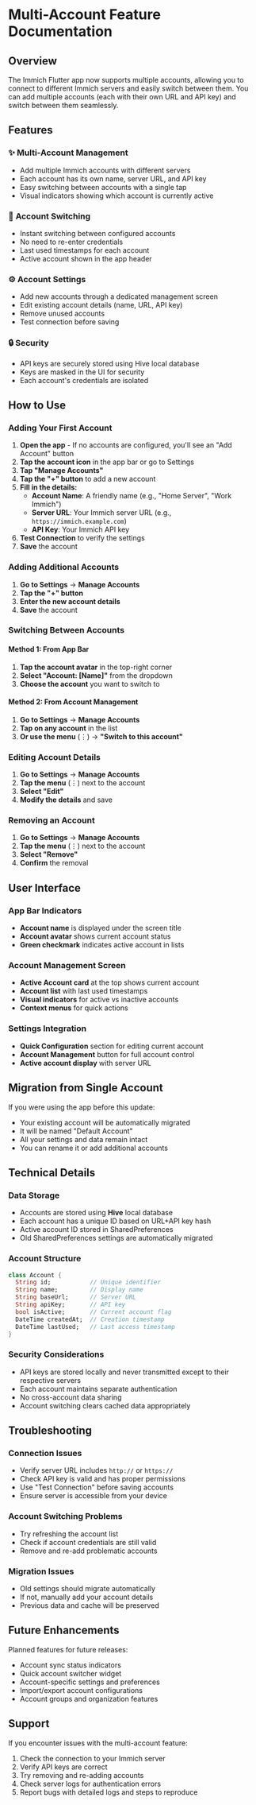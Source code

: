 # Multi-Account Feature Documentation

## Overview

The Immich Flutter app now supports multiple accounts, allowing you to connect to different Immich servers and easily switch between them. You can add multiple accounts (each with their own URL and API key) and switch between them seamlessly.

## Features

### ✨ **Multi-Account Management**
- Add multiple Immich accounts with different servers
- Each account has its own name, server URL, and API key
- Easy switching between accounts with a single tap
- Visual indicators showing which account is currently active

### 🔄 **Account Switching**
- Instant switching between configured accounts
- No need to re-enter credentials
- Last used timestamps for each account
- Active account shown in the app header

### ⚙️ **Account Settings**
- Add new accounts through a dedicated management screen
- Edit existing account details (name, URL, API key)
- Remove unused accounts
- Test connection before saving

### 🔒 **Security**
- API keys are securely stored using Hive local database
- Keys are masked in the UI for security
- Each account's credentials are isolated

## How to Use

### Adding Your First Account

1. **Open the app** - If no accounts are configured, you'll see an "Add Account" button
2. **Tap the account icon** in the app bar or go to Settings
3. **Tap "Manage Accounts"**
4. **Tap the "+" button** to add a new account
5. **Fill in the details:**
   - **Account Name**: A friendly name (e.g., "Home Server", "Work Immich")
   - **Server URL**: Your Immich server URL (e.g., `https://immich.example.com`)
   - **API Key**: Your Immich API key
6. **Test Connection** to verify the settings
7. **Save** the account

### Adding Additional Accounts

1. **Go to Settings** → **Manage Accounts**
2. **Tap the "+" button**
3. **Enter the new account details**
4. **Save** the account

### Switching Between Accounts

#### Method 1: From App Bar
1. **Tap the account avatar** in the top-right corner
2. **Select "Account: [Name]"** from the dropdown
3. **Choose the account** you want to switch to

#### Method 2: From Account Management
1. **Go to Settings** → **Manage Accounts**
2. **Tap on any account** in the list
3. **Or use the menu** (⋮) → **"Switch to this account"**

### Editing Account Details

1. **Go to Settings** → **Manage Accounts**
2. **Tap the menu** (⋮) next to the account
3. **Select "Edit"**
4. **Modify the details** and save

### Removing an Account

1. **Go to Settings** → **Manage Accounts**
2. **Tap the menu** (⋮) next to the account
3. **Select "Remove"**
4. **Confirm** the removal

## User Interface

### App Bar Indicators
- **Account name** is displayed under the screen title
- **Account avatar** shows current account status
- **Green checkmark** indicates active account in lists

### Account Management Screen
- **Active Account card** at the top shows current account
- **Account list** with last used timestamps
- **Visual indicators** for active vs inactive accounts
- **Context menus** for quick actions

### Settings Integration
- **Quick Configuration** section for editing current account
- **Account Management** button for full account control
- **Active account display** with server URL

## Migration from Single Account

If you were using the app before this update:
- Your existing account will be automatically migrated
- It will be named "Default Account"
- All your settings and data remain intact
- You can rename it or add additional accounts

## Technical Details

### Data Storage
- Accounts are stored using **Hive** local database
- Each account has a unique ID based on URL+API key hash
- Active account ID stored in SharedPreferences
- Old SharedPreferences settings are automatically migrated

### Account Structure
```dart
class Account {
  String id;           // Unique identifier
  String name;         // Display name
  String baseUrl;      // Server URL
  String apiKey;       // API key
  bool isActive;       // Current account flag
  DateTime createdAt;  // Creation timestamp
  DateTime lastUsed;   // Last access timestamp
}
```

### Security Considerations
- API keys are stored locally and never transmitted except to their respective servers
- Each account maintains separate authentication
- No cross-account data sharing
- Account switching clears cached data appropriately

## Troubleshooting

### Connection Issues
- Verify server URL includes `http://` or `https://`
- Check API key is valid and has proper permissions
- Use "Test Connection" before saving accounts
- Ensure server is accessible from your device

### Account Switching Problems
- Try refreshing the account list
- Check if account credentials are still valid
- Remove and re-add problematic accounts

### Migration Issues
- Old settings should migrate automatically
- If not, manually add your account details
- Previous data and cache will be preserved

## Future Enhancements

Planned features for future releases:
- Account sync status indicators
- Quick account switcher widget
- Account-specific settings and preferences
- Import/export account configurations
- Account groups and organization features

## Support

If you encounter issues with the multi-account feature:
1. Check the connection to your Immich server
2. Verify API keys are correct
3. Try removing and re-adding accounts
4. Check server logs for authentication errors
5. Report bugs with detailed logs and steps to reproduce 